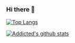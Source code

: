 ### Hi there 👋

[![Top Langs](https://github-readme-stats.vercel.app/api/top-langs/?username=Addicted5&layout=compact)](https://www.hackerrank.com/ashutoshprusty29)

[![Addicted's github stats](https://github-readme-stats.vercel.app/api?username=Addicted5&count_private=true&show_icons=true&theme=default&hide_rank=false)]()



<!--
**Addicted5/Addicted5** is a ✨ _special_ ✨ repository because its `README.md` (this file) appears on your GitHub profile.

[![Addicted's wakatime stats](https://github-readme-stats.vercel.app/api/wakatime?username=addicted)]()

Here are some ideas to get you started:

- 🔭 I’m currently working on ...
- 🌱 I’m currently learning ...
- 👯 I’m looking to collaborate on ...
- 🤔 I’m looking for help with ...
- 💬 Ask me about ...
- 📫 How to reach me: ...
- 😄 Pronouns: ...
- ⚡ Fun fact: ...

-->
